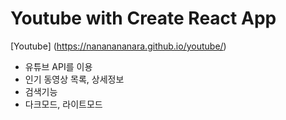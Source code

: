 # Youtube with Create React App

[Youtube] (https://nananananara.github.io/youtube/)

* 유튜브 API를 이용
* 인기 동영상 목록, 상세정보
* 검색기능
* 다크모드, 라이트모드 
